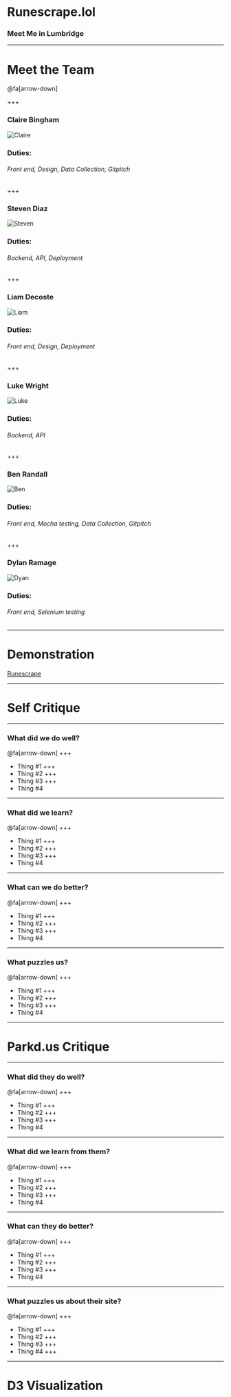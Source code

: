 # Runescrape.lol
### Meet Me in Lumbridge

---

# Meet the Team
@fa[arrow-down]

+++

### Claire Bingham
![Claire](backend/app/static/img/claire.png)

### Duties:
###### Front end, Design, Data Collection, Gitpitch

+++

### Steven Diaz
![Steven](backend/app/static/img/steven.jpg)

### Duties:
###### Backend, API, Deployment

+++

### Liam Decoste
![Liam](backend/app/static/img/liam.jpg)

### Duties:
###### Front end, Design, Deployment

+++

### Luke Wright
![Luke](backend/app/static/img/luke.jpg)

### Duties:
###### Backend, API

+++

### Ben Randall
![Ben](backend/app/static/img/ben.png)

### Duties:
###### Front end, Mocha testing, Data Collection, Gitpitch

+++

### Dylan Ramage
![Dyan](backend/app/static/img/dylan.jpg)

### Duties: 
###### Front end, Selenium testing

---

# Demonstration
[Runescrape](http://www.runescrape.lol/)

---

# Self Critique

---

### What did we do well?
@fa[arrow-down]
+++
* Thing #1
+++
* Thing #2
+++
* Thing #3
+++
* Thing #4

---

### What did we learn?
@fa[arrow-down]
+++
* Thing #1
+++
* Thing #2
+++
* Thing #3
+++
* Thing #4

---

### What can we do better?
@fa[arrow-down]
+++
* Thing #1
+++
* Thing #2
+++
* Thing #3
+++
* Thing #4

---

### What puzzles us?
@fa[arrow-down]
+++
* Thing #1
+++
* Thing #2
+++
* Thing #3
+++
* Thing #4

---

# Parkd.us Critique

---

### What did they do well?
@fa[arrow-down]
+++

* Thing #1
+++
* Thing #2
+++
* Thing #3
+++
* Thing #4

---

### What did we learn from them?
@fa[arrow-down]
+++
* Thing #1
+++
* Thing #2
+++
* Thing #3
+++
* Thing #4

---

### What can they do better?
@fa[arrow-down]
+++
* Thing #1
+++
* Thing #2
+++
* Thing #3
+++
* Thing #4

---

### What puzzles us about their site?
@fa[arrow-down]
+++
* Thing #1
+++
* Thing #2
+++
* Thing #3
+++
* Thing #4
+++

---

# D3 Visualization


